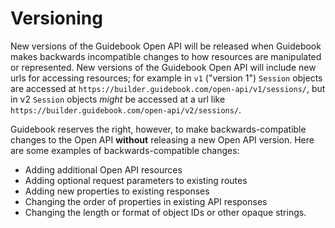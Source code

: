 # Versioning

New versions of the Guidebook Open API will be released when Guidebook makes backwards incompatible changes to how resources are manipulated or represented. New versions of the Guidebook Open API will include new urls for accessing resources; for example in `v1` ("version 1") `Session` objects are accessed at `https://builder.guidebook.com/open-api/v1/sessions/`, but in v2 `Session` objects *might* be accessed at a url like `https://builder.guidebook.com/open-api/v2/sessions/`.

Guidebook reserves the right, however, to make backwards-compatible changes to the Open API **without** releasing a new Open API version. Here are some examples of backwards-compatible changes:

- Adding additional Open API resources
- Adding optional request parameters to existing routes
- Adding new properties to existing responses
- Changing the order of properties in existing API responses
- Changing the length or format of object IDs or other opaque strings.
